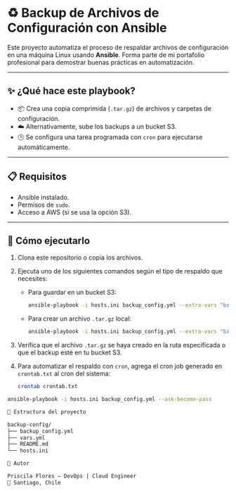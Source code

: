 # ♻️ Backup de Archivos de Configuración con Ansible

Este proyecto automatiza el proceso de respaldar archivos de configuración en una máquina Linux usando **Ansible**. Forma parte de mi portafolio profesional para demostrar buenas prácticas en automatización.

---

## ✨ ¿Qué hace este playbook?

- 📦 Crea una copia comprimida (`.tar.gz`) de archivos y carpetas de configuración.
- ☁️ Alternativamente, sube los backups a un bucket S3.
- 🕒 Se configura una tarea programada con `cron` para ejecutarse automáticamente.

---

## 📋 Requisitos

- Ansible instalado.
- Permisos de `sudo`.
- Acceso a AWS (si se usa la opción S3).

---

## 🚀 Cómo ejecutarlo

1. Clona este repositorio o copia los archivos.  
2. Ejecuta uno de los siguientes comandos según el tipo de respaldo que necesites:

   - Para guardar en un bucket S3:  
     ```bash
     ansible-playbook -i hosts.ini backup_config.yml --extra-vars "backup_type=s3"
     ```

   - Para crear un archivo `.tar.gz` local:  
     ```bash
     ansible-playbook -i hosts.ini backup_config.yml --extra-vars "backup_type=tar"

3. Verifica que el archivo `.tar.gz` se haya creado en la ruta especificada o que el backup esté en tu bucket S3.  
4. Para automatizar el respaldo con `cron`, agrega el cron job generado en `crontab.txt` al cron del sistema:
  
   ```bash
   crontab crontab.txt


```bash
ansible-playbook -i hosts.ini backup_config.yml --ask-become-pass

📁 Estructura del proyecto

backup-config/
├── backup_config.yml
├── vars.yml
├── README.md
└── hosts.ini

🧠 Autor

Priscila Flores — DevOps | Cloud Engineer
📍 Santiago, Chile
